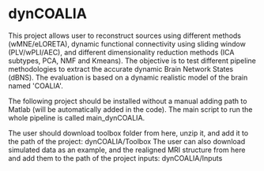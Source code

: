 # dynCOALIA
This project allows user to reconstruct sources using different methods (wMNE/eLORETA), dynamic functional connectivity using sliding window (PLV/wPLI/AEC), and different dimensionality reduction methods (ICA subtypes, PCA, NMF and Kmeans). The objective is to test different pipeline methodologies to extract the accurate dynamic Brain Network States (dBNS).
The evaluation is based on a dynamic realistic model of the brain named 'COALIA'.

The following project should be installed without a manual adding path to Matlab (will be automatically added in the code).
The main script to run the whole pipeline is called main_dynCOALIA.

The user should download toolbox folder from here, unzip it, and add it to the path of the project: dynCOALIA/Toolbox
The user can also download simulated data as an example, and the realigned MRI structure from here and add them to the path of the project inputs: dynCOALIA/Inputs

